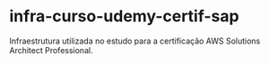 # infra-curso-udemy-certif-sap
Infraestrutura utilizada no estudo para a certificação AWS Solutions Architect Professional.
